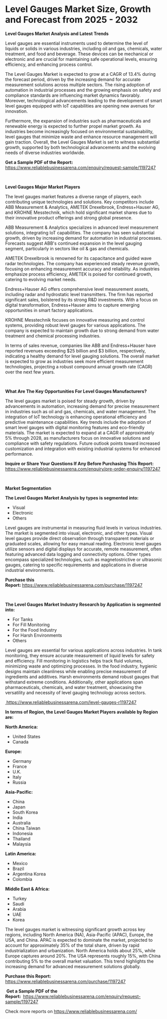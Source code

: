 <p><h1>Level Gauges Market Size, Growth and Forecast from 2025 - 2032</h1></p><p><strong>Level Gauges Market Analysis and Latest Trends</strong></p>
<p><p>Level gauges are essential instruments used to determine the level of liquids or solids in various industries, including oil and gas, chemicals, water treatment, and food and beverage. These devices can be mechanical or electronic and are crucial for maintaining safe operational levels, ensuring efficiency, and enhancing process control.</p><p>The Level Gauges Market is expected to grow at a CAGR of 13.4% during the forecast period, driven by the increasing demand for accurate measurement solutions across multiple sectors. The rising adoption of automation in industrial processes and the growing emphasis on safety and compliance standards are influencing market dynamics favorably. Moreover, technological advancements leading to the development of smart level gauges equipped with IoT capabilities are opening new avenues for innovation. </p><p>Furthermore, the expansion of industries such as pharmaceuticals and renewable energy is expected to further propel market growth. As industries become increasingly focused on environmental sustainability, level gauges that minimize waste and enhance resource management will gain traction. Overall, the Level Gauges Market is set to witness substantial growth, supported by both technological advancements and the evolving needs of diverse industries worldwide.</p></p>
<p><strong>Get a Sample PDF of the Report:&nbsp;</strong> <a href="https://www.reliablebusinessarena.com/enquiry/request-sample/1197247?utm_campaign=2120&utm_medium=2&utm_source=Github&utm_content=ia&utm_term=19022025&utm_id=level-gauges">https://www.reliablebusinessarena.com/enquiry/request-sample/1197247</a></p>
<p>&nbsp;</p>
<p><strong>Level Gauges Major Market Players</strong></p>
<p><p>The level gauges market features a diverse range of players, each contributing unique technologies and solutions. Key competitors include ABB Measurement & Analytics, AMETEK Drexelbrook, Endress+Hauser AG, and KROHNE Messtechnik, which hold significant market shares due to their innovative product offerings and strong global presence.</p><p>ABB Measurement & Analytics specializes in advanced level measurement solutions, integrating IoT capabilities. The company has seen substantial growth, driven by increasing demand for automation in industrial processes. Forecasts suggest ABB's continued expansion in the level gauging segment, particularly in sectors like oil & gas and chemicals.</p><p>AMETEK Drexelbrook is renowned for its capacitance and guided wave radar technologies. The company has experienced steady revenue growth, focusing on enhancing measurement accuracy and reliability. As industries emphasize process efficiency, AMETEK is poised for continued growth, catering to evolving market needs.</p><p>Endress+Hauser AG offers comprehensive level measurement assets, including radar and hydrostatic level transmitters. The firm has reported significant sales, bolstered by its strong R&D investments. With a focus on digital transformation, Endress+Hauser aims to capture emerging opportunities in smart factory applications.</p><p>KROHNE Messtechnik focuses on innovative measuring and control systems, providing robust level gauges for various applications. The company is expected to maintain growth due to strong demand from water treatment and chemical processing industries.</p><p>In terms of sales revenue, companies like ABB and Endress+Hauser have reported revenues exceeding $25 billion and $3 billion, respectively, indicating a healthy demand for level gauging solutions. The overall market is expected to grow as industries seek more efficient measurement technologies, projecting a robust compound annual growth rate (CAGR) over the next few years.</p></p>
<p>&nbsp;</p>
<p><strong>What Are The Key Opportunities For Level Gauges Manufacturers?</strong></p>
<p><p>The level gauges market is poised for steady growth, driven by advancements in automation, increasing demand for precise measurement in industries such as oil and gas, chemicals, and water management. The integration of IoT technology is enhancing operational efficiency and predictive maintenance capabilities. Key trends include the adoption of smart level gauges with digital monitoring features and eco-friendly materials. The market is expected to expand at a CAGR of approximately 5% through 2028, as manufacturers focus on innovative solutions and compliance with safety regulations. Future outlook points toward increased customization and integration with existing industrial systems for enhanced performance.</p></p>
<p><strong>Inquire or Share Your Questions If Any Before Purchasing This Report:</strong> <a href="https://www.reliablebusinessarena.com/enquiry/pre-order-enquiry/1197247?utm_campaign=2120&utm_medium=2&utm_source=Github&utm_content=ia&utm_term=19022025&utm_id=level-gauges">https://www.reliablebusinessarena.com/enquiry/pre-order-enquiry/1197247</a></p>
<p>&nbsp;</p>
<p><strong>Market Segmentation</strong></p>
<p><strong>The Level Gauges Market Analysis by types is segmented into:</strong></p>
<p><ul><li>Visual</li><li>Electronic</li><li>Others</li></ul></p>
<p><p>Level gauges are instrumental in measuring fluid levels in various industries. The market is segmented into visual, electronic, and other types. Visual level gauges provide direct observation through transparent materials or graduated scales, allowing for easy manual reading. Electronic level gauges utilize sensors and digital displays for accurate, remote measurement, often featuring advanced data logging and connectivity options. Other types encompass specialized technologies, such as magnetostrictive or ultrasonic gauges, catering to specific requirements and applications in diverse industrial environments.</p></p>
<p><strong>Purchase this Report:&nbsp;</strong><a href="https://www.reliablebusinessarena.com/purchase/1197247?utm_campaign=2120&utm_medium=2&utm_source=Github&utm_content=ia&utm_term=19022025&utm_id=level-gauges">https://www.reliablebusinessarena.com/purchase/1197247</a></p>
<p>&nbsp;</p>
<p><strong>The Level Gauges Market Industry Research by Application is segmented into:</strong></p>
<p><ul><li>For Tanks</li><li>For Fill Monitoring</li><li>For the Food Industry</li><li>For Harsh Environments</li><li>Others</li></ul></p>
<p><p>Level gauges are essential for various applications across industries. In tank monitoring, they ensure accurate measurement of liquid levels for safety and efficiency. Fill monitoring in logistics helps track fluid volumes, minimizing waste and optimizing processes. In the food industry, hygienic designs maintain cleanliness while enabling precise measurement of ingredients and additives. Harsh environments demand robust gauges that withstand extreme conditions. Additionally, other applications span pharmaceuticals, chemicals, and water treatment, showcasing the versatility and necessity of level gauging technology across sectors.</p></p>
<p><a href="https://www.reliablebusinessarena.com/level-gauges-r1197247?utm_campaign=2120&utm_medium=2&utm_source=Github&utm_content=ia&utm_term=19022025&utm_id=level-gauges">&nbsp;https://www.reliablebusinessarena.com/level-gauges-r1197247</a></p>
<p><strong>In terms of Region, the Level Gauges Market Players available by Region are:</strong></p>
<p>
    <p> <strong> North America: </strong>
        <ul>
            <li>United States</li>
            <li>Canada</li>
        </ul>
        </p> 
    <p> <strong> Europe: </strong>
        <ul>
            <li>Germany</li>
            <li>France</li>
            <li>U.K.</li>
            <li>Italy</li>
            <li>Russia</li>
        </ul>
        </p> 
    <p> <strong> Asia-Pacific: </strong>
        <ul>
            <li>China</li>
            <li>Japan</li>
            <li>South Korea</li>
            <li>India</li>
            <li>Australia</li>
            <li>China Taiwan</li>
            <li>Indonesia</li>
            <li>Thailand</li>
            <li>Malaysia</li>
        </ul>
        </p> 
    <p> <strong> Latin America: </strong>
        <ul>
            <li>Mexico</li>
            <li>Brazil</li>
            <li>Argentina Korea</li>
            <li>Colombia</li>
        </ul>
        </p> 
    <p> <strong> Middle East & Africa: </strong>
        <ul>
            <li>Turkey</li>
            <li>Saudi</li>
            <li>Arabia</li>
            <li>UAE</li>
            <li>Korea</li>
        </ul>
    </p>
    </p>
<p><p>The level gauges market is witnessing significant growth across key regions, including North America (NA), Asia-Pacific (APAC), Europe, the USA, and China. APAC is expected to dominate the market, projected to account for approximately 35% of the total share, driven by rapid industrialization and urbanization. North America holds about 25%, while Europe captures around 20%. The USA represents roughly 15%, with China contributing 5% to the overall market valuation. This trend highlights the increasing demand for advanced measurement solutions globally.</p></p>
<p><strong>Purchase this Report: </strong><a href="https://www.reliablebusinessarena.com/purchase/1197247?utm_campaign=2120&utm_medium=2&utm_source=Github&utm_content=ia&utm_term=19022025&utm_id=level-gauges">https://www.reliablebusinessarena.com/purchase/1197247</a></p>
<p>&nbsp;<strong>Get a Sample PDF of the Report:&nbsp;&nbsp;</strong><a href="https://www.reliablebusinessarena.com/enquiry/request-sample/1197247?utm_campaign=2120&utm_medium=2&utm_source=Github&utm_content=ia&utm_term=19022025&utm_id=level-gauges">https://www.reliablebusinessarena.com/enquiry/request-sample/1197247</a></p>
<p><strong></strong></p>
<p>Check more reports on <a href="https://www.reliablebusinessarena.com/?utm_campaign=2120&utm_medium=2&utm_source=Github&utm_content=ia&utm_term=19022025&utm_id=level-gauges">https://www.reliablebusinessarena.com/</a></p>